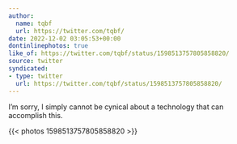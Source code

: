 ```yaml
---
author:
  name: tqbf
  url: https://twitter.com/tqbf/
date: 2022-12-02 03:05:53+00:00
dontinlinephotos: true
like_of: https://twitter.com/tqbf/status/1598513757805858820/
source: twitter
syndicated:
- type: twitter
  url: https://twitter.com/tqbf/status/1598513757805858820/
---
```


I’m sorry, I simply cannot be cynical about a technology that can accomplish this. 

{{< photos 1598513757805858820 >}}